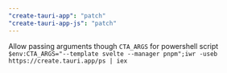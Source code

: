 ```yaml
---
"create-tauri-app": "patch"
"create-tauri-app-js": "patch"
---
```


Allow passing arguments though `CTA_ARGS` for powershell script `$env:CTA_ARGS="--template svelte --manager pnpm";iwr -useb https://create.tauri.app/ps | iex`
